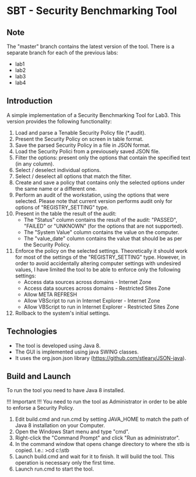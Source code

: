 # SBT - Security Benchmarking Tool

## Note
The "master" branch contains the latest version of the tool.
There is a separate branch for each of the previous labs:
- lab1
- lab2
- lab3
- lab4

## Introduction
A simple implementation of a Security Benchmarking Tool for Lab3.
This version provides the following functionality:
1. Load and parse a Tenable Security Policy file (*.audit).
2. Present the Security Policy on screen in table format.
3. Save the parsed Security Policy in a file in JSON format.
4. Load the Security Polici from a previousely saved JSON file.
5. Filter the options: present only the options that contain the specified text (in any column).
6. Select / deselect individual options.
7. Select / deselect all options that match the filter.
8. Create and save a policy that contains only the selected options under the same name or a different one.
9. Perform an audit of the workstation, using the options that were selected. Please note that current version performs audit only for options of "REGISTRY_SETTING" type.
10. Present in the table the result of the audit:
	- The "Status" column contains the result of the audit: "PASSED", "FAILED" or "UNKNOWN" (for the options that are not supported).
	- The "System Value" column contains the value on the computer.
	- The "value_date" column contains the value that should be as per the Security Policy.
11. Enforce the policy on the selected settings. Theoretically it should work for most of the settings of the "REGISTRY_SETTING" type. However, in order to avoid accidentally altering computer settings with undesired values, I have limited the tool to be able to enforce only the following settings:
	- Access data sources across domains - Internet Zone
	- Access data sources across domains - Restricted Sites Zone
	- Allow META REFRESH
	- Allow VBScript to run in Internet Explorer - Internet Zone
	- Allow VBScript to run in Internet Explorer - Restricted Sites Zone
12. Rollback to the system's initial settings.

## Technologies
- The tool is developed using Java 8.
- The GUI is implemented using java SWING classes.
- It uses the org.json.json library (https://github.com/stleary/JSON-java).

## Build and Launch
To run the tool you need to have Java 8 installed.

!!! Important !!! You need to run the tool as Administrator in order to be able to enforse a Security Policy.

1. Edit build.cmd and run.cmd by setting JAVA_HOME to match the path of Java 8 installation on your Computer.
2. Open the Windows Start menu and type "cmd".
3. Right-click the "Command Prompt" and click "Run as administrator".
4. In the command window that opens change directory to where the stb is copied. I.e.: >cd c:\stb
2. Launch build.cmd and wait for it to finish. It will build the tool. This operation is necessary only the first time.
3. Launch run.cmd to start the tool.